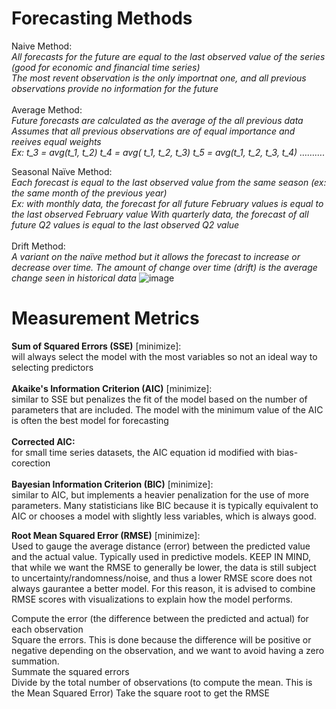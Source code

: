 # Forecasting Methods
Naive Method:<br>
_All forecasts for the future are equal to the last observed value of the series (good for economic and financial time series) <br>
The  most revent observation is the only importnat one, and all previous observations provide no information for the future_<br>
<br>
Average Method:<br>
_Future forecasts are calculated as the average of the all previous data <br>
Assumes that all previous observations are of equal importance and reeives equal weights<br>
Ex: t_3 = avg(t_1, t_2)	    t_4 = avg( t_1, t_2, t_3)	t_5 = avg(t_1, t_2, t_3, t_4) ………._

Seasonal Naïve Method: <br>
_Each forecast is equal to the last observed value from the same season (ex: the same month of the previous year) <br>
Ex: with monthly data, the forecast for all future February values is equal to the last observed February value
    With quarterly data, the forecast of all future Q2 values is equal to the last observed Q2 value_ <br>
<br>
Drift Method: <br>
_A variant on the naïve method but it allows the forecast to increase or decrease over time. The amount of change over time (drift) is the average change seen in historical data_
![image](https://github.com/lap309/Forecasting/assets/69564111/6f7e3766-1c06-47cb-b248-d6482952ef66)

# Measurement Metrics

__Sum of Squared Errors (SSE)__ [minimize]: <br>
will always select the model with the most variables so not an ideal way to selecting predictors <br>
<br>
__Akaike's Information Criterion (AIC)__ [minimize]: <br>
similar to SSE but penalizes the fit of the model based on the number of parameters that are included. The model with the minimum value of the AIC is often the best model for forecasting <br>
<br>
__Corrected AIC:__ <br>
for small time series datasets, the AIC equation id modified with bias-corection <br>
<br>
__Bayesian Information Criterion (BIC)__ [minimize]: <br>
similar to AIC, but implements a heavier penalization for the use of more parameters. Many statisticians like BIC because it is typically equivalent to AIC or chooses a model with slightly less variables, which is always good.

__Root Mean Squared Error (RMSE)__ [minimize]: <br>
Used to gauge the average distance (error) between the predicted value and the actual value. Typically used in predictive models. KEEP IN MIND, that while we want the RMSE to generally be lower, the data is still subject to uncertainty/randomness/noise, and thus a lower RMSE score does not always gaurantee a better model. For this reason, it is advised to combine RMSE scores with visualizations to explain how the model performs.

Compute the error (the difference between the predicted and actual) for each observation<br>
Square the errors. This is done because the difference will be positive or negative depending on the observation,  and we want to avoid having a zero summation. <br>
Summate the squared errors <br>
Divide by the total number of observations (to compute the mean. This is the Mean Squared Error)
Take the square root to get the RMSE

